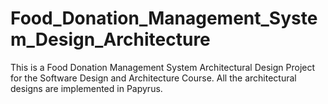# Food_Donation_Management_System_Design_Architecture
This is a Food Donation Management System Architectural Design Project for the Software Design and Architecture Course. All the architectural designs are implemented in Papyrus. 
